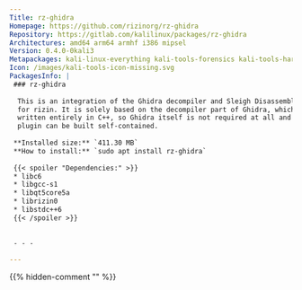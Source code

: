 ```yaml
---
Title: rz-ghidra
Homepage: https://github.com/rizinorg/rz-ghidra
Repository: https://gitlab.com/kalilinux/packages/rz-ghidra
Architectures: amd64 arm64 armhf i386 mipsel
Version: 0.4.0-0kali3
Metapackages: kali-linux-everything kali-tools-forensics kali-tools-hardware kali-tools-respond kali-tools-reverse-engineering 
Icon: /images/kali-tools-icon-missing.svg
PackagesInfo: |
 ### rz-ghidra
 
  This is an integration of the Ghidra decompiler and Sleigh Disassembler
  for rizin. It is solely based on the decompiler part of Ghidra, which is
  written entirely in C++, so Ghidra itself is not required at all and the
  plugin can be built self-contained.
 
 **Installed size:** `411.30 MB`  
 **How to install:** `sudo apt install rz-ghidra`  
 
 {{< spoiler "Dependencies:" >}}
 * libc6 
 * libgcc-s1 
 * libqt5core5a 
 * librizin0 
 * libstdc++6 
 {{< /spoiler >}}
 
 
 - - -
 
---
```

{{% hidden-comment "<!--Do not edit anything above this line-->" %}}
